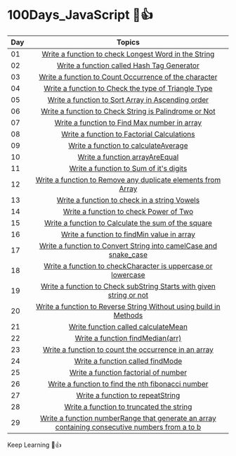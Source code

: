 # 100Days_JavaScript 🩷👍

| Day |   Topics     | 
| ----- | :------------------: |
| 01    |  [Write a function to check Longest Word in the String](./Day_01/Day_01.js) |
| 02    |  [Write a function called Hash Tag Generator](./Day_02/Day_02.js) |
| 03    |  [Write a function to Count Occurrence of the character](./Day_03/day_03.js)|
| 04    |  [Write a function to Check the type of Triangle Type](./Day_04/day_04.js) | 
| 05    |  [Write a function to Sort Array in Ascending order](./Day_05/day_05.js) | 
| 06    |  [Write a function to Check String is Palindrome or Not](./Day_06/day_06.js) |
| 07    |  [Write a function to Find Max number in array](./Day_07/day_07.js) | 
| 08    |  [Write a function to Factorial Calculations](./Day_08/day_08.js) | 
| 09    |  [Write a function to calculateAverage](./Day_09/day_09.js) | 
| 10    |  [Write a function arrayAreEqual](./Day_10/day_10.js) | 
| 11    |  [Write a function to Sum of it's digits](./Day_11/day_11.js) | 
| 12    |  [Write a function to Remove any duplicate elements from Array](./Day_12/day_12.js) | 
| 13    |  [Write a function to check in a string Vowels](./Day_13/day_13.js) | 
| 14    |  [Write a function to check Power of Two](./Day_14/day_14.js) | 
| 15    |  [Write a function to Calculate the sum of the square](./Day_15/day_15.js) | 
| 16    |  [Write a function to findMin value in array](./Day_16/day_16.js) | 
| 17    |  [Write a function to Convert String into camelCase and snake_case](./Day_17/day_17.js) | 
| 18    |  [Write a function to checkCharacter is uppercase or lowercase](./Day_18/day_18.js) | 
| 19    |  [Write a function to Check subString Starts with given string or not](./Day_19/day_19.js) | 
| 20    |  [Write a function to Reverse String Without using build in Methods](./Day_20/day_20.js) | 
| 21    |  [Write function called calculateMean](./Day_21/day_21.js) | 
| 22    |  [Write a function findMedian(arr)](./Day_22/day_22.js) | 
| 23    |  [Write a function to count the occurrence in an array](./Day_23/day_23.js) | 
| 24    |  [Write a function called findMode](./Day_24/day_24.js) | 
| 25    |  [Write a function factorial of number](./Day_25/day_25.js) | 
| 26    |  [Write a function to find the nth fibonacci number](./Day_26/day_26.js) | 
| 27    |  [Write a function to repeatString](./Day_27/day_27.js) | 
| 28    |  [Write a function to truncated the string](./Day_28/day_28.js) | 
| 29    |  [Write a function numberRange that generate an array containing consecutive numbers from a to b](./Day_29/day_29.js) | 




Keep Learning 🩷👍



